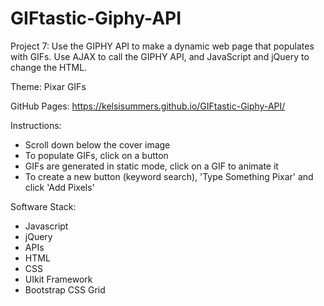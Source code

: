# GIFtastic-Giphy-API

Project 7: Use the GIPHY API to make a dynamic web page that populates with GIFs. Use AJAX to call the GIPHY API, and JavaScript and jQuery to change the HTML.

Theme: Pixar GIFs

GitHub Pages: https://kelsisummers.github.io/GIFtastic-Giphy-API/

Instructions:
  - Scroll down below the cover image
  - To populate GIFs, click on a button
  - GIFs are generated in static mode, click on a GIF to animate it
  - To create a new button (keyword search), 'Type Something Pixar' and click 'Add Pixels'
  
Software Stack:
  - Javascript
  - jQuery
  - APIs
  - HTML
  - CSS
  - UIkit Framework
  - Bootstrap CSS Grid
  

